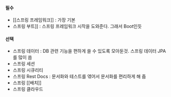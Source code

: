 
#### 필수
- [[스프링 프레임워크]] : 가장 기본
- 스프링 부트]] : 스프링 프레임워크 시작을 도와준다. 그래서 Boot인듯

#### 선택
- 스프링 데이터 : DB 관련 기능을 편하게 쓸 수 있도록 모아둔것. 스프링 데이터 JPA를 많이 씀
- 스프링 세션
- 스프링 시큐리티
- 스프링 Rest Docs : 문서화와 테스트를 엮어서 문서화를 편리하게 해 줌
- 스프링 [[배치]]
- 스프링 클라우드

